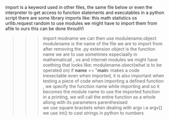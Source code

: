 import is a keyword used in other files, the same file below or even the interpreter to get access to function statements and executables in a python script
there are some library imports like:
	this
	math
	statistics
	os
	urllib.request
	random
to use modules we might have to import them from afile to ours
this can be done throuth1
>>> import modname
we can then use
>>> modulename.object
modulename is the name of the file we are to import from after removing the .py extension
object is the function name we are to use
sometimes especiaally in mathematicall , os and internet modules we might have soething that looks like:
>>> modulename.obect(what is to be operated on)
if __name__ == "__main__: makes a code inexectable even when imported, it is also important when testing a piece of code
when importing a defined function , we specify the function name while importing and so it becomes the module name
to use the imported function in a printing, we will call the entire function as a whole allong with its parameters parenthesised	
we use square brackets when dealing with argv i.e argv[]
we use int() to cast strings in python to numbers
